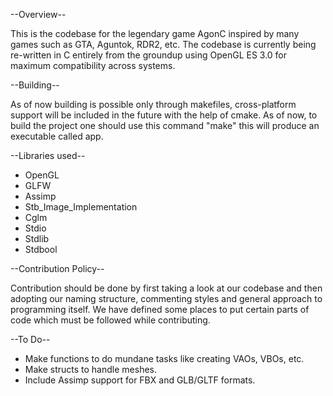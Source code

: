 --Overview--

This is the codebase for the legendary game AgonC inspired by
many games such as GTA, Aguntok, RDR2, etc.
The codebase is currently being re-written in C entirely from the groundup
using OpenGL ES 3.0 for maximum compatibility across systems.

--Building--

As of now building is possible only through makefiles, cross-platform support
will be included in the future with the help of cmake. As of now, to build the
project one should use this command "make" this will produce an executable called app.

--Libraries used--

*  OpenGL
*  GLFW
*  Assimp
*  Stb_Image_Implementation
*  Cglm
*  Stdio
*  Stdlib
*  Stdbool

--Contribution Policy--

Contribution should be done by first taking a look at our codebase
and then adopting our naming structure, commenting styles and general
approach to programming itself. We have defined some places to put
certain parts of code which must be followed while contributing.

--To Do--

*  Make functions to do mundane tasks like creating VAOs, VBOs, etc.
*  Make structs to handle meshes.
*  Include Assimp support for FBX and GLB/GLTF formats.
